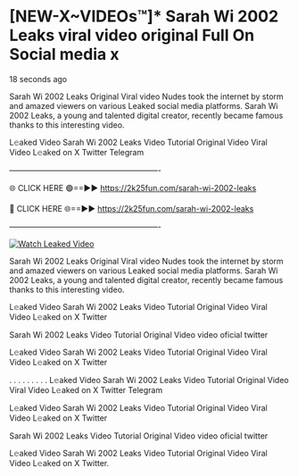 # [NEW-X~VIDEOs™]* Sarah Wi 2002 Leaks viral video original Full On Social media x

18 seconds ago

Sarah Wi 2002 Leaks Original Viral video Nudes took the internet by storm and amazed viewers on various Leaked social media platforms. Sarah Wi 2002 Leaks, a young and talented digital creator, recently became famous thanks to this interesting video.

L𝚎aked Video Sarah Wi 2002 Leaks Video Tutorial Original Video Viral Video L𝚎aked on X Twitter Telegram

———————————————————-

🌐 CLICK HERE 🟢==►► https://2k25fun.com/sarah-wi-2002-leaks

🔴 CLICK HERE 🌐==►► https://2k25fun.com/sarah-wi-2002-leaks

———————————————————-

[![Watch Leaked Video](https://miro.medium.com/v2/resize:fit:828/format:webp/1*cilzJN44JGOrTw9NJCrNHA.gif "Watch Leaked Video")](https://2k25fun.com/sarah-wi-2002-leaks)

Sarah Wi 2002 Leaks Original Viral video Nudes took the internet by storm and amazed viewers on various Leaked social media platforms. Sarah Wi 2002 Leaks, a young and talented digital creator, recently became famous thanks to this interesting video.

L𝚎aked Video Sarah Wi 2002 Leaks Video Tutorial Original Video Viral Video L𝚎aked on X Twitter

Sarah Wi 2002 Leaks Video Tutorial Original Video video oficial twitter

L𝚎aked Video Sarah Wi 2002 Leaks Video Tutorial Original Video Viral Video L𝚎aked on X Twitter

. . . . . . . . . L𝚎aked Video Sarah Wi 2002 Leaks Video Tutorial Original Video Viral Video L𝚎aked on X Twitter Telegram

L𝚎aked Video Sarah Wi 2002 Leaks Video Tutorial Original Video Viral Video L𝚎aked on X Twitter

Sarah Wi 2002 Leaks Video Tutorial Original Video video oficial twitter

L𝚎aked Video Sarah Wi 2002 Leaks Video Tutorial Original Video Viral Video L𝚎aked on X Twitter.